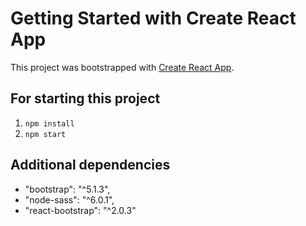 # Getting Started with Create React App

This project was bootstrapped with [Create React App](https://github.com/facebook/create-react-app).

## For starting this project

1. `npm install`
2. `npm start`

## Additional dependencies

- "bootstrap": "^5.1.3",
- "node-sass": "^6.0.1",
- "react-bootstrap": "^2.0.3"
